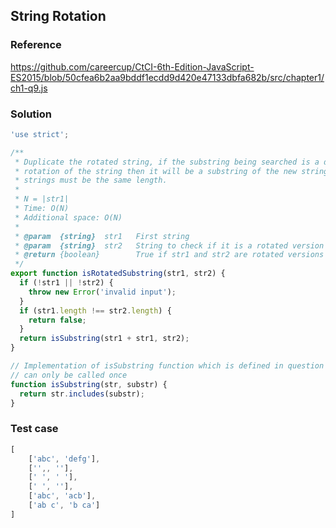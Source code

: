 ## String Rotation

### Reference

https://github.com/careercup/CtCI-6th-Edition-JavaScript-ES2015/blob/50cfea6b2aa9bddf1ecdd9d420e47133dbfa682b/src/chapter1/ch1-q9.js

### Solution

```js
'use strict';

/**
 * Duplicate the rotated string, if the substring being searched is a different
 * rotation of the string then it will be a substring of the new string. Both
 * strings must be the same length.
 *
 * N = |str1|
 * Time: O(N)
 * Additional space: O(N)
 *
 * @param  {string}  str1   First string
 * @param  {string}  str2   String to check if it is a rotated version of str1
 * @return {boolean}        True if str1 and str2 are rotated versions of eachother, otherwise false
 */
export function isRotatedSubstring(str1, str2) {
  if (!str1 || !str2) {
    throw new Error('invalid input');
  }
  if (str1.length !== str2.length) {
    return false;
  }
  return isSubstring(str1 + str1, str2);
}

// Implementation of isSubstring function which is defined in question
// can only be called once
function isSubstring(str, substr) {
  return str.includes(substr);
}
```

### Test case

```js
[
    ['abc', 'defg'],
    ['',, ''],
    [' ', ' '],
    [' ', ''],
    ['abc', 'acb'],
    ['ab c', 'b ca']
]
```